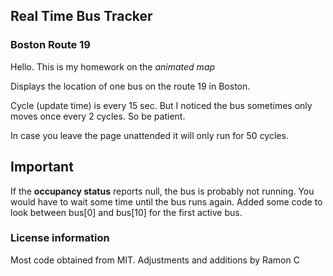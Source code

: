 ## Real Time Bus Tracker

### Boston Route 19

Hello.
This is my homework on the *animated map*

Displays the location of one bus on the route 19 in Boston.

Cycle (update time) is every 15 sec. But I noticed the bus sometimes only moves once every 2 cycles. So be patient.

In case you leave the page unattended it will only run for 50 cycles.

## Important

If the **occupancy status** reports null, the bus is probably not running. You would have to wait some time until the bus runs again.
Added some code to look between bus[0] and bus[10] for the first active bus.

### License information
Most code obtained from MIT. Adjustments and additions by Ramon C
